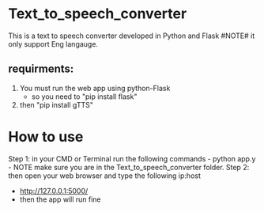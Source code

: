 # Text_to_speech_converter
This is a text to speech converter developed in Python and Flask
#NOTE# it only support Eng langauge.

## requirments:
1. You must run the web app using python-Flask
   - so you need to "pip install flask"
2. then "pip install gTTS"

# How to use
Step 1: in your CMD or Terminal run the following commands
    - python app.y
    - NOTE make sure you are in the Text_to_speech_converter folder.
Step 2: then open your web browser and type the following ip:host
   - http://127.0.0.1:5000/
   - then the app will run fine

